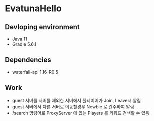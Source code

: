 # EvatunaHello

## Devloping environment
* Java 11
* Gradle 5.6.1

## Dependencies
* waterfall-api 1.16-R0.5

## Work
- guest 서버를 서버를 제외한 서버에서 플레이어가 Join, Leave시 알림
- guest 서버에서 다른 서버로 이동할경우 Newbie 로 간주하여 알림
- /search 명령어로 ProxyServer 에 있는 Players 를 키워드 검색할 수 있음
